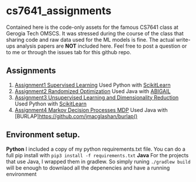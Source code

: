# cs7641_assignments

Contained here is the code-only assets for the famous CS7641 class at Gerogia Tech OMSCS.  It was stressed during the course of the class that sharing code and raw data used for the ML models is fine.  The actual write-ups analysis papers are **NOT** included here.  Feel free to post a question or to me or through the issues tab for this github repo.

## Assignments
1. [Assignment1 Supervised Learning](assignment1) Used Python with [ScikitLearn](https://scikit-learn.org/stable/user_guide.html)
1. [Assignment2 Randomized Optimization](assignment1) Used Java with [ABIGAIL](https://github.com/pushkar/ABAGAIL)
1. [Assignment3 Unsupervised Learning and Dimensionality Reduction](assignment1)  Used Python with [ScikitLearn](https://scikit-learn.org/stable/user_guide.html)
1. [Assignment4 Markov Decision Processes MDP](assignment1) Used Java with [BURLAP]https://github.com/jmacglashan/burlap()

## Environment setup.

**Python** I included a copy of my python requirements.txt file. You can do a full pip install with `pip3 install -f requirements.txt`
**Java** For the projects that use Java, I wrapped them in gradlew.  So simply runing `./gradlew build` will be enough to downlaod all the depenencies and have a running environment


